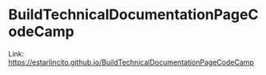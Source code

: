 # BuildTechnicalDocumentationPageCodeCamp

Link: https://estarlincito.github.io/BuildTechnicalDocumentationPageCodeCamp

